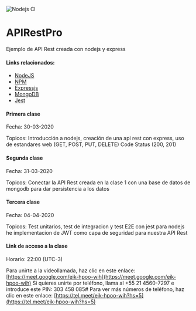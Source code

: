 ![Nodejs CI](https://github.com/raicerk/APIRestPro/workflows/Node.js%20CI/badge.svg)

# APIRestPro

Ejemplo de API Rest creada con nodejs y express

#### Links relacionados: 
* [NodeJS](https://nodejs.org/es/download/)
* [NPM](https://npmjs.com)
* [Expressjs](https://expressjs.com/en/starter/hello-world.html)
* [MongoDB](https://www.mongodb.com/download-center/community)
* [Jest](http://jestjs.io)




#### Primera clase
Fecha: 30-03-2020

Topicos: Introducción a nodejs, creación de una api rest con express, uso de estandares web (GET, POST, PUT, DELETE) Code Status (200, 201)

#### Segunda clase
Fecha: 31-03-2020

Topicos: Conectar la API Rest creada en la clase 1 con una base de datos de mongodb para dar persistencia a los datos

#### Tercera clase
Fecha: 04-04-2020

Topicos: Test unitarios, test de integracion y test E2E con jest para nodejs he implementacion de JWT como capa de seguridad para nuestra API Rest



#### Link de acceso a la clase

Horario: 22:00 (UTC-3)

Para unirte a la videollamada, haz clic en este enlace: [https://meet.google.com/eik-hpoo-wih](https://meet.google.com/eik-hpoo-wih)
Si quieres unirte por teléfono, llama al +55 21 4560-7297 e introduce este PIN: 303 458 085#
Para ver más números de teléfono, haz clic en este enlace: [https://tel.meet/eik-hpoo-wih?hs=5](https://tel.meet/eik-hpoo-wih?hs=5)
